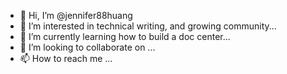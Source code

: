 - 👋 Hi, I’m @jennifer88huang
- 👀 I’m interested in technical writing, and growing community...
- 🌱 I’m currently learning how to build a doc center...
- 💞️ I’m looking to collaborate on ...
- 📫 How to reach me ...

<!---
jennifer88huang/jennifer88huang is a ✨ special ✨ repository because its `README.md` (this file) appears on your GitHub profile.
You can click the Preview link to take a look at your changes.
--->

